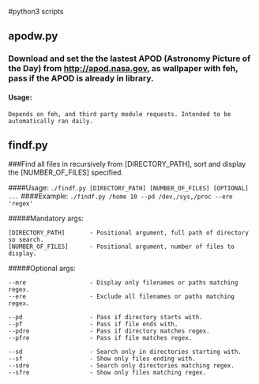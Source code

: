 #python3 scripts




## apodw.py

### Download and set the the lastest APOD (Astronomy Picture of the Day) from http://apod.nasa.gov, as wallpaper with feh, pass if the APOD is already in library.

#### Usage:
```Depends on feh, and third party module requests. Intended to be automatically ran daily.```





## findf.py

###Find all files in recursively from [DIRECTORY_PATH], sort and display the [NUMBER_OF_FILES] specified.

####Usage:
```./findf.py [DIRECTORY_PATH] [NUMBER_OF_FILES] [OPTIONAL] ...```
####Example:
```./findf.py /home 10 --pd /dev,/sys,/proc --ere 'regex'```

#####Mandatory args:
```
[DIRECTORY_PATH]       - Positional argument, full path of directory so search.
[NUMBER_OF_FILES]      - Positional argument, number of files to display.
```

#####Optional args:
```
--mre                  - Display only filenames or paths matching regex.
--ere                  - Exclude all filenames or paths matching regex.

--pd                   - Pass if directory starts with.
--pf                   - Pass if file ends with.
--pdre                 - Pass if directory matches regex.
--pfre                 - Pass if file matches regex.

--sd                   - Search only in directories starting with.
--sf                   - Show only files ending with.
--sdre                 - Search only directories matching regex.
--sfre                 - Show only files matching regex.
````

